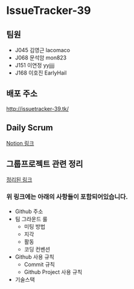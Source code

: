 # IssueTracker-39

## 팀원
+ J045 김영근 lacomaco
+ J068 문석암 mon823
+ J151 이연정 yyjjjj
+ J168 이호진 EarlyHail

## 배포 주소
http://issuetracker-39.tk/

## Daily Scrum

[Notion 링크](https://www.notion.so/Daily-Scrum-745dcd4ef04149b1813f482b15b1d071)

## 그룹프로젝트 관련 정리

[정리된 링크](https://github.com/boostcamp-2020/IssueTracker-39/wiki/39%EC%A1%B0-3%EC%A3%BC-%EA%B7%B8%EB%A3%B9%ED%94%84%EB%A1%9C%EC%A0%9D%ED%8A%B8)

### 위 링크에는 아래의 사항들이 포함되어있습니다.

+ Github 주소
+ 팀 그라운드 룰
  + 미팅 방법
  + 지각
  + 활동
  + 코딩 컨벤션
+ Github 사용 규칙
  + Commit 규칙
  + Github Project 사용 규칙
+ 기술스택
